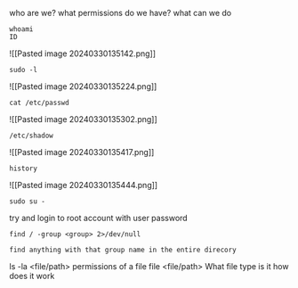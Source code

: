 who are we? what permissions do we have? what can we do 
```
whoami
ID
```
![[Pasted image 20240330135142.png]]
```
sudo -l
```

![[Pasted image 20240330135224.png]]
```
cat /etc/passwd
```
![[Pasted image 20240330135302.png]]
```
/etc/shadow
```
![[Pasted image 20240330135417.png]]
```
history
```
![[Pasted image 20240330135444.png]]
```
sudo su -
```
try and login to root account with user password
```
find / -group <group> 2>/dev/null
```
	find anything with that group name in the entire direcory
ls -la <file/path>
	permissions of a file
file <file/path>
	What file type is it how does it work
